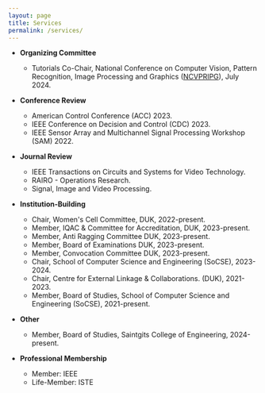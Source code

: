 ```yaml
---
layout: page
title: Services
permalink: /services/
---
```

* **Organizing Committee**
  <br/>
  * Tutorials Co-Chair, National Conference on Computer Vision, Pattern Recognition, Image Processing and Graphics ([NCVPRIPG](https://ncvpripg2024.github.io/committee.html)), July 2024.

* **Conference Review**
  <br/>
  * American Control Conference (ACC) 2023.
  * IEEE Conference on Decision and Control (CDC) 2023.
  * IEEE Sensor Array and Multichannel Signal Processing Workshop (SAM) 2022.

* **Journal Review**
  <br/>
  * IEEE Transactions on Circuits and Systems for Video Technology.
  * RAIRO - Operations Research.
  * Signal, Image and Video Processing.

* **Institution-Building**
  <br/>
  * Chair, Women's Cell Committee, DUK, 2022-present.
  * Member, IQAC & Committee for Accreditation, DUK, 2023-present.
  * Member, Anti Ragging Committee DUK, 2023-present.
  * Member, Board of Examinations DUK, 2023-present.
  * Member, Convocation Committee DUK, 2023-present.
  * Chair, School of Computer Science and Engineering (SoCSE), 2023-2024.
  * Chair, Centre for External Linkage & Collaborations. (DUK), 2021-2023.
  * Member, Board of Studies, School of Computer Science and Engineering (SoCSE), 2021-present.

* **Other**
  <br/>
  * Member, Board of Studies, Saintgits College of Engineering, 2024-present.

* **Professional Membership**
  <br/>
  * Member: IEEE
  * Life-Member: ISTE
